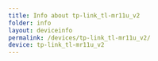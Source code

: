 ```yaml
---
title: Info about tp-link_tl-mr11u_v2
folder: info
layout: deviceinfo
permalink: /devices/tp-link_tl-mr11u_v2/
device: tp-link_tl-mr11u_v2
---
```


